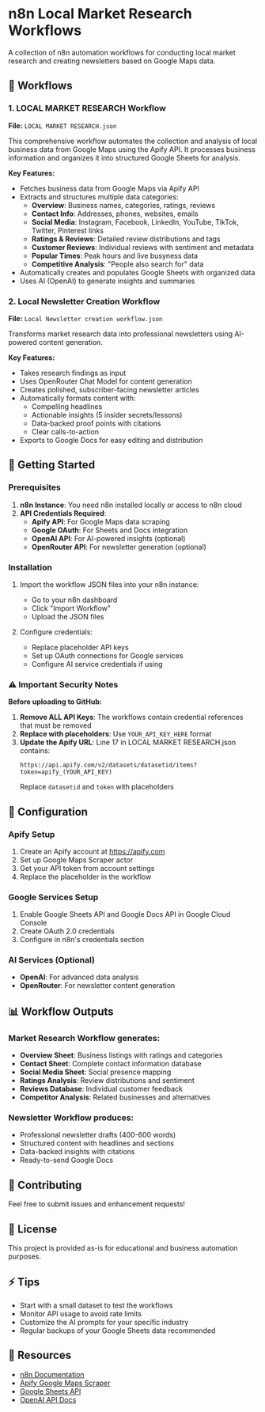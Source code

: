 # n8n Local Market Research Workflows

A collection of n8n automation workflows for conducting local market research and creating newsletters based on Google Maps data.

## 📁 Workflows

### 1. LOCAL MARKET RESEARCH Workflow
**File:** `LOCAL MARKET RESEARCH.json`

This comprehensive workflow automates the collection and analysis of local business data from Google Maps using the Apify API. It processes business information and organizes it into structured Google Sheets for analysis.

**Key Features:**
- Fetches business data from Google Maps via Apify API
- Extracts and structures multiple data categories:
  - **Overview**: Business names, categories, ratings, reviews
  - **Contact Info**: Addresses, phones, websites, emails
  - **Social Media**: Instagram, Facebook, LinkedIn, YouTube, TikTok, Twitter, Pinterest links
  - **Ratings & Reviews**: Detailed review distributions and tags
  - **Customer Reviews**: Individual reviews with sentiment and metadata
  - **Popular Times**: Peak hours and live busyness data
  - **Competitive Analysis**: "People also search for" data
- Automatically creates and populates Google Sheets with organized data
- Uses AI (OpenAI) to generate insights and summaries

### 2. Local Newsletter Creation Workflow
**File:** `Local Newsletter creation workflow.json`

Transforms market research data into professional newsletters using AI-powered content generation.

**Key Features:**
- Takes research findings as input
- Uses OpenRouter Chat Model for content generation
- Creates polished, subscriber-facing newsletter articles
- Automatically formats content with:
  - Compelling headlines
  - Actionable insights (5 insider secrets/lessons)
  - Data-backed proof points with citations
  - Clear calls-to-action
- Exports to Google Docs for easy editing and distribution

## 🚀 Getting Started

### Prerequisites

1. **n8n Instance**: You need n8n installed locally or access to n8n cloud
2. **API Credentials Required**:
   - **Apify API**: For Google Maps data scraping
   - **Google OAuth**: For Sheets and Docs integration
   - **OpenAI API**: For AI-powered insights (optional)
   - **OpenRouter API**: For newsletter generation (optional)

### Installation

1. Import the workflow JSON files into your n8n instance:
   - Go to your n8n dashboard
   - Click "Import Workflow"
   - Upload the JSON files

2. Configure credentials:
   - Replace placeholder API keys
   - Set up OAuth connections for Google services
   - Configure AI service credentials if using

### ⚠️ Important Security Notes

**Before uploading to GitHub:**

1. **Remove ALL API Keys**: The workflows contain credential references that must be removed
2. **Replace with placeholders**: Use `YOUR_API_KEY_HERE` format
3. **Update the Apify URL**: Line 17 in LOCAL MARKET RESEARCH.json contains:
   ```
   https://api.apify.com/v2/datasets/datasetid/items?token=apify_(YOUR_API_KEY)
   ```
   Replace `datasetid` and `token` with placeholders

## 🔧 Configuration

### Apify Setup
1. Create an Apify account at https://apify.com
2. Set up Google Maps Scraper actor
3. Get your API token from account settings
4. Replace the placeholder in the workflow

### Google Services Setup
1. Enable Google Sheets API and Google Docs API in Google Cloud Console
2. Create OAuth 2.0 credentials
3. Configure in n8n's credentials section

### AI Services (Optional)
- **OpenAI**: For advanced data analysis
- **OpenRouter**: For newsletter content generation

## 📊 Workflow Outputs

### Market Research Workflow generates:
- **Overview Sheet**: Business listings with ratings and categories
- **Contact Sheet**: Complete contact information database
- **Social Media Sheet**: Social presence mapping
- **Ratings Analysis**: Review distributions and sentiment
- **Reviews Database**: Individual customer feedback
- **Competitor Analysis**: Related businesses and alternatives

### Newsletter Workflow produces:
- Professional newsletter drafts (400-600 words)
- Structured content with headlines and sections
- Data-backed insights with citations
- Ready-to-send Google Docs

## 🤝 Contributing

Feel free to submit issues and enhancement requests!

## 📝 License

This project is provided as-is for educational and business automation purposes.

## ⚡ Tips

- Start with a small dataset to test the workflows
- Monitor API usage to avoid rate limits
- Customize the AI prompts for your specific industry
- Regular backups of your Google Sheets data recommended

## 🔗 Resources

- [n8n Documentation](https://docs.n8n.io)
- [Apify Google Maps Scraper](https://apify.com/compass/google-maps-scraper)
- [Google Sheets API](https://developers.google.com/sheets/api)
- [OpenAI API Docs](https://platform.openai.com/docs)